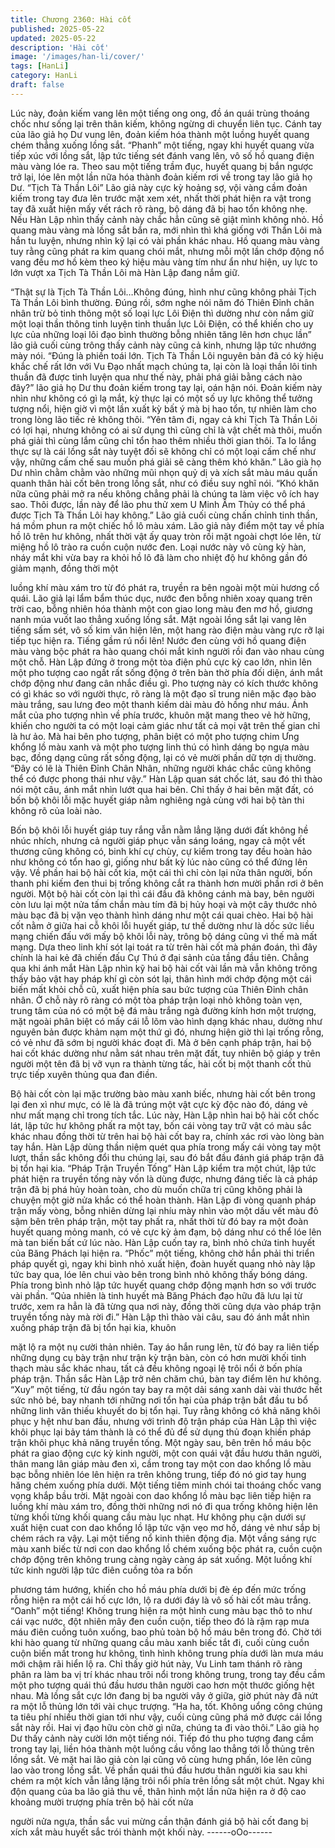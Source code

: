 ```yaml
---
title: Chương 2360: Hài cốt
published: 2025-05-22
updated: 2025-05-22
description: 'Hài cốt'
image: '/images/han-li/cover/'
tags: [HanLi]
category: HanLi
draft: false
---
```


Lúc này, đoản kiếm vang lên một tiếng ong ong, đồ án quái trùng
thoáng chốc như sống lại trên thân kiếm, không ngừng di chuyển
liên tục.
Cánh tay của lão giả họ Dư vung lên, đoản kiếm hóa thành một
luồng huyết quang chém thẳng xuống lồng sắt.
“Phanh” một tiếng, ngay khi huyết quang vừa tiếp xúc với lồng
sắt, lập tức tiếng sét đánh vang lên, vô số hồ quang điện màu
vàng lóe ra.
Theo sau một tiếng trầm đục, huyết quang bị bắn ngược trở lại,
lóe lên một lần nữa hóa thành đoản kiếm rơi về trong tay lão giả
họ Dư.
“Tịch Tà Thần Lôi”
Lão giả này cực kỳ hoảng sợ, vội vàng cầm đoản kiếm trong tay
đưa lên trước mặt xem xét, nhất thời phát hiện ra vật trong tay đã
xuất hiện mấy vết rách rõ ràng, bộ dáng đã bị hao tổn không nhẹ.
Nếu Hàn Lập nhìn thấy cảnh này chắc hẳn cũng sẽ giật mình
không nhỏ.
Hồ quang màu vàng mà lồng sắt bắn ra, mới nhìn thì khá giống
với Thần Lôi mà hắn tu luyện, nhưng nhìn kỹ lại có vài phần khác
nhau.
Hồ quang màu vàng tuy rằng cũng phát ra kim quang chói mắt,
nhưng mỗi một lần chớp động nổ vang đều mơ hồ kèm theo ký
hiệu màu vàng tím như ẩn như hiện, uy lực to lớn vượt xa Tịch Tà
Thần Lôi mà Hàn Lập đang nắm giữ.

“Thật sự là Tịch Tà Thần Lôi…Không đúng, hình như cũng không
phải Tịch Tà Thần Lôi bình thường. Đúng rồi, sớm nghe nói năm
đó Thiên Đỉnh chân nhân trừ bỏ tinh thông một số loại lực Lôi
Điện thì dường như còn nắm giữ một loại thần thông tinh luyện
tinh thuần lực Lôi Điện, có thể khiến cho uy lực của những loại lôi
đạo bình thường bỗng nhiên tăng lên hơn chục lần” lão giả cuối
cùng trông thấy cảnh này cũng cả kinh, nhưng lập tức nhướng
mày nói.
“Đúng là phiền toái lớn. Tịch Tà Thần Lôi nguyên bản đã có kỳ
hiệu khắc chế rất lớn với Vu Đạo nhất mạch chúng ta, lại còn là
loại thần lôi tinh thuần đã được tinh luyện qua như thế này, phải
phá giải bằng cách nào đây?” lão giả họ Dư thu đoản kiếm trong
tay lại, oán hận nói.
Đoản kiếm này nhìn như không có gì lạ mắt, kỳ thực lại có một số
uy lực không thể tưởng tượng nổi, hiện giờ vì một lần xuất kỳ bất
ý mà bị hao tổn, tự nhiên làm cho trong lòng lão tiếc rẻ không thôi.
“Yên tâm đi, ngay cả khi Tịch Tà Thần Lôi có lợi hại, nhưng không
có ai sử dụng thì cũng chỉ là vật chết mà thôi, muốn phá giải thì
cùng lắm cũng chỉ tổn hao thêm nhiều thời gian thôi. Ta lo lắng
thực sự là cái lồng sắt này tuyệt đối sẽ không chỉ có một loại cấm
chế như vậy, những cấm chế sau muốn phá giải sẽ càng thêm
khó khăn.” Lão già họ Dư nhìn chằm chằm vào những mũi nhọn
quỷ dị và xích sắt màu máu quấn quanh thân hài cốt bên trong
lồng sắt, như có điều suy nghĩ nói.
“Khó khăn nữa cũng phải mở ra nếu không chẳng phải là chúng
ta làm việc vô ích hay sao. Thôi được, lần này để lão phu thử xem
U Minh Âm Thủy có thể phá được Tịch Tà Thần Lôi hay không.”
Lão giả cuối cùng chấn chỉnh tinh thần, há mồm phun ra một
chiếc hồ lô màu xám.
Lão giả này điểm một tay về phía hồ lô trên hư không, nhất thời
vật ấy quay tròn rồi mặt ngoài chợt lóe lên, từ miệng hồ lô trào ra
cuồn cuộn nước đen.
Loại nước này vô cùng kỳ hàn, nháy mắt khi vừa bay ra khỏi hồ lô
đã làm cho nhiệt độ hư không gần đó giảm mạnh, đồng thời một

luồng khí màu xám tro từ đó phát ra, truyền ra bên ngoài một mùi
hương cổ quái.
Lão giả lại lẩm bẩm thúc dục, nước đen bỗng nhiên xoay quang
trên trời cao, bỗng nhiên hóa thành một con giao long màu đen
mơ hồ, giương nanh múa vuốt lao thẳng xuống lồng sắt.
Mặt ngoài lồng sắt lại vang lên tiếng sấm sét, vô số kim văn hiện
lên, một hang rào điện màu vàng rực rỡ lại tiếp tục hiện ra.
Tiếng gầm rú nổi lên!
Nước đen cùng với hồ quang điện màu vàng bộc phát ra hào
quang chói mắt kinh người rồi đan vào nhau cùng một chỗ.
Hàn Lập đứng ở trong một tòa điện phủ cực kỳ cao lớn, nhìn lên
một pho tượng cao ngất rất sống động ở trên bàn thờ phía đối
diện, ánh mắt chớp động như đang cân nhắc điều gì.
Pho tượng này có kích thước không có gì khác so với người thực,
rõ ràng là một đạo sĩ trung niên mặc đạo bào màu trắng, sau lưng
đeo một thanh kiếm dài màu đỏ hồng như máu.
Ánh mắt của pho tượng nhìn về phía trước, khuôn mặt mang theo
vẻ hờ hững, khiến cho người ta có một loại cảm giác như tất cả
mọi vật trên thế gian chỉ là hư ảo.
Mà hai bên pho tượng, phân biệt có một pho tượng chim Ưng
khổng lồ màu xanh và một pho tượng linh thú có hình dáng bọ
ngựa màu bạc, đồng dạng cũng rất sống động, lại có vẻ mười
phần dữ tợn dị thường.
“Đây có lẽ là Thiên Đỉnh Chân Nhân, những người khác chắc
cũng không thể có được phong thái như vậy.” Hàn Lập quan sát
chốc lát, sau đó thì thào nói một câu, ánh mắt nhìn lướt qua hai
bên.
Chỉ thấy ở hai bên mặt đất, có bốn bộ khôi lỗi mặc huyết giáp
nằm nghiêng ngả cùng với hai bộ tàn thi không rõ của loài nào.

Bốn bộ khôi lỗi huyết giáp tuy rắng vẫn nằm lẳng lặng dưới đất
không hề nhúc nhích, nhưng cả người giáp phục vẫn sáng loáng,
ngay cả một vết thương cũng không có, binh khí cự chùy, cự kiếm
trong tay đều hoàn hảo như không có tổn hao gì, giống như bất
kỳ lúc nào cũng có thể đứng lên vậy.
Về phần hai bộ hài cốt kia, một cái thì chỉ còn lại nửa thân người,
bốn thanh phi kiếm đen thui bị trống không cắt ra thành hơn mười
phần rơi ở bên người.
Một bộ hài cốt còn lại thì cái đầu đã không cánh mà bay, bên
người còn lưu lại một nửa tấm chắn màu tím đã bị hủy hoại và
một cây thước nhỏ màu bạc đã bị vặn vẹo thành hình dáng như
một cái quai chèo.
Hai bộ hài cốt nằm ở giữa hai cỗ khôi lỗi huyết giáp, tư thế dường
như là dốc sức liều mạng chiến đấu với mấy bộ khôi lỗi này, trông
bộ dáng cũng vì thế mà mất mạng.
Dựa theo linh khí sót lại toát ra từ trên hài cốt mà phán đoán, thì
đây chính là hai kẻ đã chiến đấu Cự Thú ở đại sảnh của tầng đầu
tiên.
Chẳng qua khi ánh mắt Hàn Lập nhìn kỹ hai bộ hài cốt vài lần mà
vẫn không trông thấy bảo vật hay pháp khí gì còn sót lại, thân
hình mới chớp động một cái biến mất khỏi chỗ cũ, xuất hiện phía
sau bức tượng của Thiên Đỉnh chân nhân.
Ở chỗ này rõ ràng có một tòa pháp trận loại nhỏ không toàn vẹn,
trung tâm của nó có một bệ đá màu trắng ngà đường kính hơn
một trượng, mặt ngoài phân biệt có mấy cái lỗ lõm vào hình dạng
khác nhau, dường như nguyên bản được khảm nạm một thứ gì
đó, nhưng hiện giờ thì lại trống rỗng, có vẻ như đã sớm bị người
khác đoạt đi.
Mà ở bên cạnh pháp trận, hai bộ hai cốt khác dường như nằm sát
nhau trên mặt đất, tuy nhiên bộ giáp y trên người một tên đã bị vỡ
vụn ra thành từng tấc, hài cốt bị một thanh cốt thủ trực tiếp xuyên
thủng qua đan điền.

Bộ hài cốt còn lại mặc trường bào màu xanh biếc, nhưng hài cốt
bên trong lại đen xì như mực, có lẽ là đã trúng một vật cực kỳ độc
nào đó, dáng vẻ như mất mạng chỉ trong tích tắc.
Lúc này, Hàn Lập nhìn hai bộ hài cốt chốc lát, lập tức hư không
phất ra một tay, bốn cái vòng tay trữ vật có màu sắc khác nhau
đồng thời từ trên hai bộ hài cốt bay ra, chính xác rơi vào lòng bàn
tay hắn.
Hàn Lập dùng thần niệm quét qua phía trong mấy cái vòng tay
một lượt, thần sắc không đổi thu chúng lại, sau đó bắt đầu đánh
giá pháp trận đã bị tổn hại kia.
“Pháp Trận Truyền Tống”
Hàn Lập kiểm tra một chút, lập tức phát hiện ra truyền tống này
vốn là dùng được, nhưng đáng tiếc là cả pháp trận đã bị phá hủy
hoàn toàn, cho dù muốn chữa trị cũng không phải là chuyện một
giờ nửa khắc có thể hoàn thành.
Hàn Lập đi vòng quanh pháp trận mấy vòng, bỗng nhiên dừng lại
nhíu mày nhìn vào một dấu vết màu đỏ sậm bên trên pháp trận,
một tay phất ra, nhất thời từ đó bay ra một đoàn huyết quang
mỏng manh, có vẻ cực kỳ ảm đạm, bộ dáng như có thể lóe lên
mà tan biến bất cứ lúc nào.
Hàn Lập cuốn tay ra, bình nhỏ chứa tinh huyết của Băng Phách
lại hiện ra.
“Phốc” một tiếng, không chờ hắn phải thi triển pháp quyết gì, ngay
khi bình nhỏ xuất hiện, đoàn huyết quang nhỏ này lập tức bay
qua, lóe lên chui vào bên trong bình nhỏ không thấy bóng dáng.
Phía trong bình nhỏ lập tức huyết quang chớp động mạnh hơn so
với trước vài phần.
“Qủa nhiên là tinh huyết mà Băng Phách đạo hữu đã lưu lại từ
trước, xem ra hẳn là đã từng qua nơi này, đồng thời cũng dựa
vào pháp trận truyền tống này mà rời đi.” Hàn Lập thì thào vài
câu, sau đó ánh mắt nhìn xuống pháp trận đã bị tổn hại kia, khuôn

mặt lộ ra một nụ cười thản nhiên.
Tay áo hắn rung lên, từ đó bay ra liên tiếp những dụng cụ bày trận
như trận kỳ trận bàn, còn có hơn mười khối tinh thạch màu sắc
khác nhau, tất cả đều không ngoại lệ trôi nổi ở bốn phía pháp
trận.
Thần sắc Hàn Lập trở nên chăm chú, bàn tay điểm lên hư không.
“Xuy” một tiếng, từ đầu ngón tay bay ra một dải sáng xanh dài vài
thước hết sức nhỏ bé, bay nhanh tới những nơi tổn hại của pháp
trận bắt đầu tu bổ những linh văn thiếu khuyết do bị tổn hại.
Tuy rằng không có khả năng khôi phục y hệt như ban đầu, nhưng
với trình độ trận pháp của Hàn Lập thì việc khôi phục lại bảy tám
thành là có thể đủ để sử dụng thủ đoạn khiến pháp trận khôi phục
khả năng truyền tống.
Một ngày sau, bên trên hồ máu bộc phát ra giao động cực kỳ kinh
người, một con quái vật đầu hươu thân người, thân mang lân
giáp màu đen xì, cầm trong tay một con dao khổng lồ màu bạc
bỗng nhiên lóe lên hiện ra trên không trung, tiếp đó nó giơ tay
hung hăng chém xuống phía dưới.
Một tiếng tiêm minh chói tai thoáng chốc vang vọng khắp bầu trời.
Mặt ngoài con dao khổng lồ màu bạc liên tiếp hiện ra luồng khí
màu xám tro, đồng thời những nơi nó đi qua trống không hiện lên
từng khối từng khối quang cầu màu lục nhạt.
Hư không phụ cận dưới sự xuất hiện cuat con dao khổng lồ lập
tức vặn vẹo mơ hồ, dáng vẻ như sắp bị chém rách ra vậy.
Lại một tiếng nổ kinh thiên động địa.
Một vầng sáng rực màu xanh biếc từ nơi con dao khổng lồ chém
xuống bộc phát ra, cuồn cuộn chớp động trên không trung càng
ngày càng áp sát xuống.
Một luồng khí tức kinh người lập tức điên cuồng tỏa ra bốn

phương tám hướng, khiến cho hồ máu phía dưới bị đè ép đến
mức trống rỗng hiện ra một cái hố cực lớn, lộ ra dưới đáy là vô số
hài cốt màu trắng.
“Oanh” một tiếng!
Không trung hiện ra một hình cung màu bạc thô to như cái vạc
nước, đột nhiên mây đen cuồn cuộn, tiếp theo đó là rậm rạp mưa
máu điên cuồng tuôn xuống, bao phủ toàn bộ hồ máu bên trong
đó.
Chờ tới khi hào quang từ những quang cầu màu xanh biếc tắt đi,
cuối cùng cuồn cuộn biến mất trong hư không, tình hình không
trung phía dưới làn mưa máu mới chậm rãi hiển lộ ra.
Chỉ thấy giờ hút này, Vu Linh tam thánh rõ ràng phân ra làm ba vị
trí khác nhau trôi nổi trong không trung, trong tay đều cầm một
pho tượng quái thú đầu hươu thân người cao hơn một thước
giống hệt nhau.
Mà lồng sắt cực lớn đang bị ba người vây ở giữa, giờ phút này đã
nứt ra một lỗ thủng lớn tới vài chục trượng.
“Ha ha, tốt. Không uổng công chúng ta tiêu phí nhiều thời gian tới
như vậy, cuối cùng cũng phá mở được cái lồng sắt này rồi. Hai vị
đạo hữu còn chờ gì nữa, chúng ta đi vào thôi.” Lão già họ Dư
thấy cảnh này cười lớn một tiếng nói.
Tiếp đó thu pho tượng đang cầm trong tay lại, liền hóa thành một
luồng cầu vồng lao thẳng tới lỗ thủng trên lồng sắt.
Vẻ mặt hai lão giả còn lại cũng vô cùng hưng phấn, lóe lên cũng
lao vào trong lồng sắt.
Về phần quái thú đầu hươu thân người kia sau khi chém ra một
kích vẫn lẳng lặng trôi nổi phía trên lồng sắt một chút.
Ngay khi độn quang của ba lão giả thu về, thân hình một lần nữa
hiện ra ở độ cao khoảng mười trượng phía trên bộ hài cốt nửa

người nửa ngựa, thần sắc vui mừng cần thận đánh giá bộ hài cốt
đang bị xích xắt màu huyết sắc trói thành một khối này.
------oOo------
